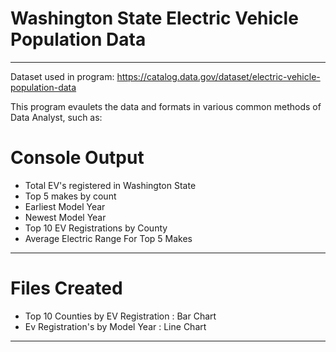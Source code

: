 # Washington State Electric Vehicle Population Data
___

Dataset used in program: https://catalog.data.gov/dataset/electric-vehicle-population-data

This program evaulets the data and formats in various common methods of Data Analyst, such as:

# Console Output 
- Total EV's registered in Washington State
- Top 5 makes by count
- Earliest Model Year
- Newest Model Year
- Top 10 EV Registrations by County
- Average Electric Range For Top 5 Makes
___

# Files Created
- Top 10 Counties by EV Registration : Bar Chart
- Ev Registration's by Model Year : Line Chart
___
